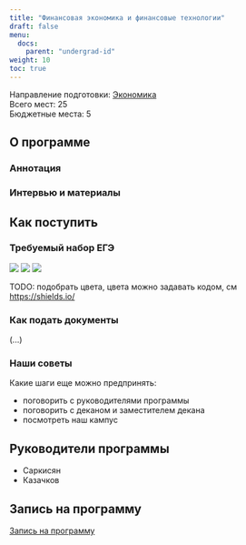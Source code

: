 ```yaml
---
title: "Финансовая экономика и финансовые технологии"
draft: false
menu:
  docs:
    parent: "undergrad-id"
weight: 10
toc: true
---
```


Направление подготовки: [Экономика]()  
Всего мест: 25  
Бюджетные места: 5

<!--

Подробнее о направлениях подготовки - в нашем материале "Чем отличаются экономика, менеджмент и бизнес-информаткиа".

-->

## О программе 

### Аннотация

### Интервью и материалы

## Как поступить 

### Требуемый набор ЕГЭ 

![][math] ![][rus] ![][ino]

[math]: https://img.shields.io/badge/Математика-brightgreen
[rus]: https://img.shields.io/badge/Русский-blue
[ino]: https://img.shields.io/badge/Иностранный_язык-orange

TODO: подобрать цвета, цвета можно задавать кодом, см https://shields.io/

### Как подать документы

(...)

### Наши советы

Какие шаги еще можно предпринять:

- поговорить с руководителями программы
- поговорить с деканом и заместителем декана
- посмотреть наш кампус

## Руководители программы

- Саркисян
- Казачков

## Запись на программу

<a class="btn btn-primary btn-lg px-4 mb-2" href="" role="button">Запись на программу</a>

<!--
Стоимость обучения: 415 000 руб. в год 
-->
